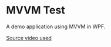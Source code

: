 # MVVM Test

A demo application using MVVM in WPF.

[Source video used](https://www.youtube.com/watch?v=4v8PobcZpqM)

